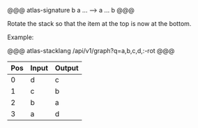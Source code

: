 @@@ atlas-signature
b
a
...
-->
a
...
b
@@@

Rotate the stack so that the item at the top is now at the bottom.

Example:

@@@ atlas-stacklang
/api/v1/graph?q=a,b,c,d,:-rot
@@@

<table><thead><th>Pos</th><th>Input</th><th>Output</th></thead><tbody><tr>
<td>0</td>
<td>d</td>
<td>c</td>
</tr><tr>
<td>1</td>
<td>c</td>
<td>b</td>
</tr><tr>
<td>2</td>
<td>b</td>
<td>a</td>
</tr><tr>
<td>3</td>
<td>a</td>
<td>d</td>
</tr></tbody></table>
